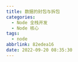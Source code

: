 ```yaml
---
title: 数据的封包与拆包
categories:
  - Node 全栈开发
  - Node 核心
tags:
  - node
abbrlink: 82edea16
date: 2022-09-20 08:35:30
---
```

